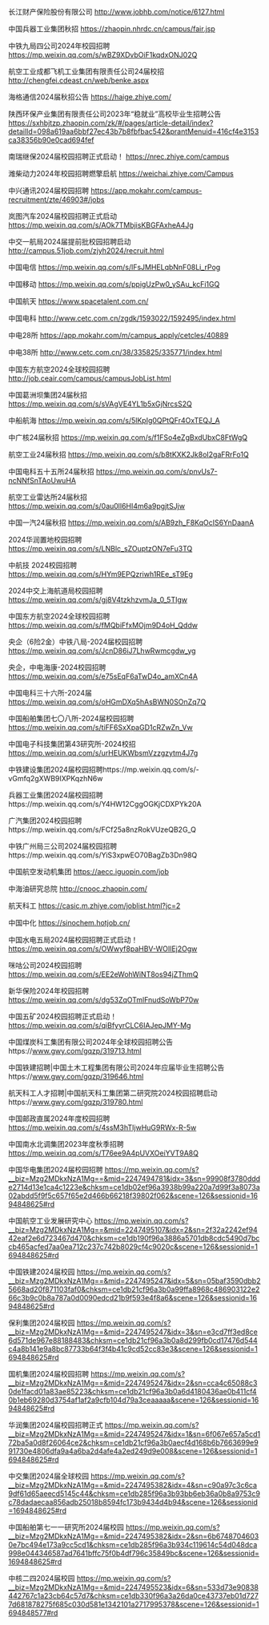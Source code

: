 
长江财产保险股份有限公司 http://www.jobhb.com/notice/6127.html

中国兵器工业集团秋招   https://zhaopin.nhrdc.cn/campus/fair.jsp

中铁九局四公司2024年校园招聘      https://mp.weixin.qq.com/s/wBZ9XDvbOiF1kqdxONJ02Q

航空工业成都飞机工业集团有限责任公司24届校招        http://chengfei.cdeast.cn/web/benke.aspx

海格通信2024届秋招公告        https://haige.zhiye.com/

陕西环保产业集团有限责任公司2023年“稳就业”高校毕业生招聘公告        https://sxhbjtzp.zhaopin.com/zk/#/pages/article-detail/index?detailId=098a619aa6bbf27ec43b7b8fbfbac542&prantMenuid=416cf4e3153ca38356b90e0cad694fef

南瑞继保2024届校园招聘正式启动！        https://nrec.zhiye.com/campus

潍柴动力2024年校园招聘燃擎启航        https://weichai.zhiye.com/Campus

中兴通讯2024届校园招聘  https://app.mokahr.com/campus-recruitment/zte/46903#/jobs 

岚图汽车2024届校园招聘正式启动        https://mp.weixin.qq.com/s/AOk7TMbjisKBGFAxheA4Jg

中交一航局2024届提前批校园招聘启动 http://campus.51job.com/zjyh2024/recruit.html

中国电信  https://mp.weixin.qq.com/s/lFsJMHELqbNnF08Li_rPog

中国移动   https://mp.weixin.qq.com/s/ppigUzPw0_ySAu_kcFi1GQ

中国航天  https://www.spacetalent.com.cn/

中国电科  http://www.cetc.com.cn/zgdk/1593022/1592495/index.html

中电28所  https://app.mokahr.com/m/campus_apply/cetcles/40889

中电38所  http://www.cetc.com.cn/38/335825/335771/index.html

中国东方航空2024全球校园招聘  http://job.ceair.com/campus/campusJobList.html

中国葛洲坝集团24届秋招  https://mp.weixin.qq.com/s/sVAgVE4YL1b5xGjNrcsS2Q

中船航海  https://mp.weixin.qq.com/s/5lKpIg0QPtQFr4OxTEQJ_A

中广核24届秋招   https://mp.weixin.qq.com/s/f1FSo4eZgBxdUbxC8FtWgQ

航空工业24届秋招  https://mp.weixin.qq.com/s/b8tKXK2Jk8oI2gaFRrFo1Q

中国电科五十五所24届秋招  https://mp.weixin.qq.com/s/pnvUs7-ncNNfSnTAoUwuHA

航空工业雷达所24届秋招  https://mp.weixin.qq.com/s/0au0ll6HI4m6a9pgjtSJjw

中国一汽24届秋招  https://mp.weixin.qq.com/s/AB9zh_F8KqOcIS6YnDaanA

2024华润置地校园招聘  https://mp.weixin.qq.com/s/LNBlc_sZOuptzON7eFu3TQ

中航技 2024校园招聘  https://mp.weixin.qq.com/s/HYm9EPQzriwh1REe_sT9Eg

2024中交上海航道局校园招聘  https://mp.weixin.qq.com/s/gj8V4tzkhzvmJa_0_5TIgw

中国东方航空2024全球校园招聘  https://mp.weixin.qq.com/s/fMQbiFfxMOjm9D4oH_Qddw

央企（6险2金）中铁八局-2024届校园招聘  https://mp.weixin.qq.com/s/JcnD86iJ7LhwRwmcgdw_yg

央企，中电海康-2024校园招聘  https://mp.weixin.qq.com/s/e75sEqF6aTwD4o_amXCn4A

中国电科三十六所-2024届 https://mp.weixin.qq.com/s/oHGmDXq5hAsBWN0SOnZq7Q

中国船舶集团七〇八所-2024届校园招聘 https://mp.weixin.qq.com/s/tiFF6SxXpaGD1cRZwZn_Vw

中国电子科技集团第43研究所-2024校招  https://mp.weixin.qq.com/s/urHEUKWbsmVzzgzytm4J7g

中铁建设集团2024届校园招聘https://mp.weixin.qq.com/s/-vGmfq2gXWB9IXPKqzhN6w

兵器工业集团2024届校园招聘https://mp.weixin.qq.com/s/Y4HW12CggOGKjCDXPYk20A

广汽集团2024校园招聘https://mp.weixin.qq.com/s/FCf25a8nzRokVUzeQB2G_Q

中铁广州局三公司2024届校园招聘https://mp.weixin.qq.com/s/YiS3xpwEO70BagZb3Dn98Q

中国航空发动机集团  https://aecc.iguopin.com/job

中海油研究总院  http://cnooc.zhaopin.com/

航天科工 https://casic.m.zhiye.com/joblist.html?jc=2

中国中化 https://sinochem.hotjob.cn/

中国水电五局2024届校园招聘正式启动！https://mp.weixin.qq.com/s/OWwyf8paHBV-WOIlEj2Ogw

咪咕公司2024校园招聘   https://mp.weixin.qq.com/s/EE2eWohWiNT8os94jZThmQ

新华保险2024年校园招聘  https://mp.weixin.qq.com/s/dg53ZqOTmlFnudSoWbP70w

中国五矿2024校园招聘正式启动！https://mp.weixin.qq.com/s/qiBfyyrCLC6IAJepJMY-Mg

中国煤炭科工集团有限公司2024年全球校园招聘公告https://www.gwy.com/gqzp/319713.html

中国铁建招聘|中国土木工程集团有限公司2024年应届毕业生招聘公告https://www.gwy.com/gqzp/319646.html

航天科工人才招聘|中国航天科工集团第二研究院2024校园招聘启动https://www.gwy.com/gqzp/319780.html

中国邮政直属2024年度校园招聘   https://mp.weixin.qq.com/s/4ssM3hTIjwHuG9RWx-R-5w
 
中国南水北调集团2023年度秋季招聘    https://mp.weixin.qq.com/s/T76ee9A4pUVXOeiYVT9A8Q

中国华电集团2024届校园招聘    https://mp.weixin.qq.com/s?__biz=Mzg2MDkxNzA1Mg==&mid=2247494781&idx=3&sn=99908f3780ddde2714d13e1ca4c1223e&chksm=ce1db02ef96a3938b99a220a7d99f3a8073a02abdd5f9f5c657f65e2d466b66218f39802f062&scene=126&sessionid=1694848625#rd


中国航空工业发展研究中心  https://mp.weixin.qq.com/s?__biz=Mzg2MDkxNzA1Mg==&mid=2247495107&idx=2&sn=2f32a2242ef9442eaf2e6d723467d470&chksm=ce1db190f96a3886a5701db8cdc5490d7bccb465acfed7aa0ea712c237c742b8029cf4c9020c&scene=126&sessionid=1694848625#rd


中国铁建2024届校园  https://mp.weixin.qq.com/s?__biz=Mzg2MDkxNzA1Mg==&mid=2247495247&idx=5&sn=05baf3590dbb25668ad20f871103faf0&chksm=ce1db21cf96a3b0a99ffa8968c486903122e266c3b9c0b8a787a0d0090edcd21b9f593e4f8a6&scene=126&sessionid=1694848625#rd

保利集团2024届校园  https://mp.weixin.qq.com/s?__biz=Mzg2MDkxNzA1Mg==&mid=2247495247&idx=3&sn=e3cd7ff3ed8ce6d571de967e88188483&chksm=ce1db21cf96a3b0a8d299fb0cd17476d544c4a8b141e9a8bc87733b64f3f4b41c9cd52cc83e3&scene=126&sessionid=1694848625#rd

国机集团2024届校园招聘  https://mp.weixin.qq.com/s?__biz=Mzg2MDkxNzA1Mg==&mid=2247495247&idx=2&sn=cca4c65088c30de1facd01a83ae85223&chksm=ce1db21cf96a3b0a6d4180436ae0b411cf40b1eb69280d3754af1af2a9cfb104d79a3ceaaaaa&scene=126&sessionid=1694848625#rd


华润集团2024届校园招聘正式   https://mp.weixin.qq.com/s?__biz=Mzg2MDkxNzA1Mg==&mid=2247495247&idx=1&sn=6f067e657a5cd172ba5a0d8f26064ce2&chksm=ce1db21cf96a3b0aecf4d168b6b7663699e991730e4806dfa9a4a6ba2d4afe4a2ed249d9e008&scene=126&sessionid=1694848625#rd

中交集团2024届全球校园  https://mp.weixin.qq.com/s?__biz=Mzg2MDkxNzA1Mg==&mid=2247495382&idx=4&sn=c90a97c3c6ca9df61d65aeecd5145c44&chksm=ce1db285f96a3b93bb6eb36a0b8a9753c9c78dadaecaa856adb25018b8594fc173b9434d4b94&scene=126&sessionid=1694848625#rd

中国船舶第七一一研究所2024届校园  https://mp.weixin.qq.com/s?__biz=Mzg2MDkxNzA1Mg==&mid=2247495382&idx=2&sn=6b67487046030e7bc494e173a9cc5cd1&chksm=ce1db285f96a3b934c119614c54d048dca998e044346587ad7641bffc75f0b4df796c35849bc&scene=126&sessionid=1694848625#rd


中核二四2024届校园  https://mp.weixin.qq.com/s?__biz=Mzg2MDkxNzA1Mg==&mid=2247495523&idx=6&sn=533d73e90838442767c1a23cb64c57d7&chksm=ce1db330f96a3a26da0ce43737eb01d7277d681878275f685c030d581e1342101a2717995378&scene=126&sessionid=1694848577#rd


















